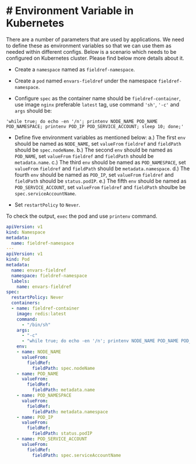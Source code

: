 # # Environment Variable in Kubernetes

There are a number of parameters that are used by applications. We need to define these as environment variables so that we can use them as needed within different configs. Below is a scenario which needs to be configured on Kubernetes cluster. Please find below more details about it.

- Create a `namespace` named as `fieldref-namespace`.

- Create a `pod` named `envars-fieldref` under the namespace `fieldref-namespace`.

- Configure `spec` as the container name should be `fieldref-container`, use image `nginx` preferable `latest` tag, use command `'sh'`, `'-c'` and `args` should be:

`'while true; do echo -en '/n'; printenv NODE_NAME POD_NAME POD_NAMESPACE; printenv POD_IP POD_SERVICE_ACCOUNT; sleep 10; done;'`

- Define five environment variables as mentioned below:
  a.) The first `env` should be named as `NODE_NAME`, set `valueFrom` `fieldref` and `fieldPath` should be `spec.nodeName`.
  b.) The second `env` should be named as `POD_NAME`, set `valueFrom` `fieldref` and `fieldPath` should be `metadata.name`.
  c.) The third `env` should be named as `POD_NAMESPACE`, set `valueFrom` `fieldref` and `fieldPath` should be `metadata.namespace`.
  d.) The fourth `env` should be named as `POD_IP`, set `valueFrom` `fieldref` and `fieldPath` should be `status.podIP`.
  e.) The fifth `env` should be named as `POD_SERVICE_ACCOUNT`, set `valueFrom` `fieldref` and `fieldPath` shoulbe be `spec.serviceAccountName`.

- Set `restartPolicy` to `Never`.

To check the output, `exec` the pod and use `printenv` command.

``` YAML
apiVersion: v1
kind: Namespace
metadata:
  name: fieldref-namespace
---
apiVersion: v1
kind: Pod
metadata:
  name: envars-fieldref
  namespace: fieldref-namespace
  labels:
    name: envars-fieldref
spec:
  restartPolicy: Never
  containers:
  - name: fieldref-container
    image: redis:latest
    command:
      - "/bin/sh"
    args:
      - "-c"
      - "while true; do echo -en '/n'; printenv NODE_NAME POD_NAME POD_NAMESPACE; printenv POD_IP POD_SERVICE_ACCOUNT; sleep 10; done;"
    env:
    - name: NODE_NAME
      valueFrom:
        fieldRef:
          fieldPath: spec.nodeName
    - name: POD_NAME
      valueFrom:
        fieldRef:
          fieldPath: metadata.name
    - name: POD_NAMESPACE
      valueFrom:
        fieldRef:
          fieldPath: metadata.namespace
    - name: POD_IP
      valueFrom:
        fieldRef:
          fieldPath: status.podIP
    - name: POD_SERVICE_ACCOUNT
      valueFrom:
        fieldRef:
          fieldPath: spec.serviceAccountName
```

